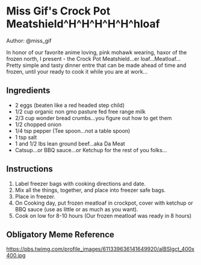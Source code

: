 # Miss Gif's Crock Pot Meatshield^H^H^H^H^H^hloaf

Author: \@miss_gif

In honor of our favorite anime loving, pink mohawk wearing, haxor of the
frozen north, I present - the Crock Pot Meatshield...er
loaf...Meatloaf... Pretty simple and tasty dinner entre that can be made
ahead of time and frozen, until your ready to cook it while you are at
work...

## Ingredients

- 2 eggs (beaten like a red headed step child)
- 1/2 cup organic non gmo pasture fed free range milk
- 2/3 cup wonder bread crumbs...you figure out how to get them
- 1/2 chopped onion
- 1/4 tsp pepper (Tee spoon...not a table spoon)
- 1 tsp salt
- 1 and 1/2 lbs lean ground beef...aka Da Meat
- Catsup...or BBQ sauce...or Ketchup for the rest of you folks...

## Instructions

1. Label freezer bags with cooking directions and date.
2. Mix all the things, together, and place into freezer safe bags.
3. Place in freezer.
4. On Cooking day, put frozen meatloaf in crockpot, cover with ketchup
 or BBQ sauce (use as little or as much as you want).
5. Cook on low for 8-10 hours (Our frozen meatloaf was ready in 8
 hours)

## Obligatory Meme Reference

<https://pbs.twimg.com/profile_images/611339636141649920/alBSIgct_400x400.jpg>

